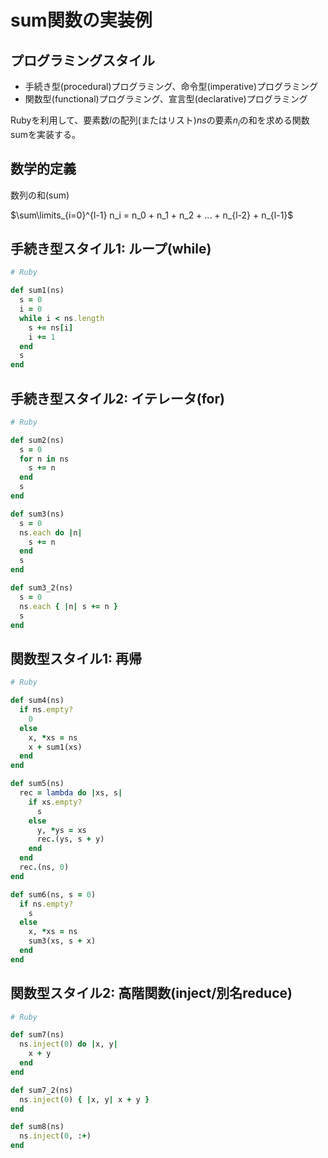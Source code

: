 sum関数の実装例
==============

## プログラミングスタイル
- 手続き型(procedural)プログラミング、命令型(imperative)プログラミング
- 関数型(functional)プログラミング、宣言型(declarative)プログラミング


Rubyを利用して、要素数$l$の配列(またはリスト)$ns$の要素$n_i$の和を求める関数sumを実装する。

## 数学的定義
数列の和(sum)

$\sum\limits_{i=0}^{l-1} n_i = n_0 + n_1 + n_2 + ... + n_{l-2} + n_{l-1}$


## 手続き型スタイル1: ループ(while)
```ruby
# Ruby

def sum1(ns)
  s = 0
  i = 0
  while i < ns.length
    s += ns[i]
    i += 1
  end
  s
end
```


## 手続き型スタイル2: イテレータ(for)
```ruby
# Ruby

def sum2(ns)
  s = 0
  for n in ns
    s += n
  end
  s
end

def sum3(ns)
  s = 0
  ns.each do |n|
    s += n
  end
  s
end

def sum3_2(ns)
  s = 0
  ns.each { |n| s += n }
  s
end
```


## 関数型スタイル1: 再帰
```ruby
# Ruby

def sum4(ns)
  if ns.empty?
    0
  else
    x, *xs = ns
    x + sum1(xs)
  end
end

def sum5(ns)
  rec = lambda do |xs, s|
    if xs.empty?
      s
    else
      y, *ys = xs
      rec.(ys, s + y)
    end
  end
  rec.(ns, 0)
end

def sum6(ns, s = 0)
  if ns.empty?
    s
  else
    x, *xs = ns
    sum3(xs, s + x)
  end
end
```


## 関数型スタイル2: 高階関数(inject/別名reduce)
```ruby
# Ruby

def sum7(ns)
  ns.inject(0) do |x, y|
    x + y
  end
end

def sum7_2(ns)
  ns.inject(0) { |x, y| x + y }
end

def sum8(ns)
  ns.inject(0, :+)
end
```
